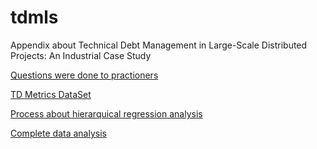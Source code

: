 # tdmls
Appendix about Technical Debt Management in Large-Scale Distributed Projects: An Industrial Case Study

[Questions were done to practioners](Questions.md) 

[TD Metrics DataSet](mytdmetrics.md)

[Process about hierarquical regression analysis](Process.md)

[Complete data analysis](https://github.com/Technical-Debt-Large-Scale/tdmls/blob/master/Analysis%20of%20Factors%20That%20Can%20Impact%20Technical%20Debt.ipynb)
